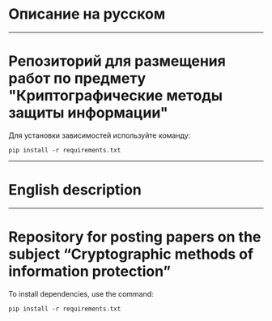 # Описание на русском
_____________________________________________________
# Репозиторий для размещения работ по предмету "Криптографические методы защиты информации"
Для установки зависимостей используйте команду:

```pip install -r requirements.txt```

_____________________________________________________
# English description
_____________________________________________________
# Repository for posting papers on the subject “Cryptographic methods of information protection”
To install dependencies, use the command:

```pip install -r requirements.txt```